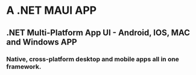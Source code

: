 # A .NET MAUI APP
## .NET Multi-Platform App UI - Android, IOS, MAC and Windows APP

### Native, cross-platform desktop and mobile apps all in one framework.
